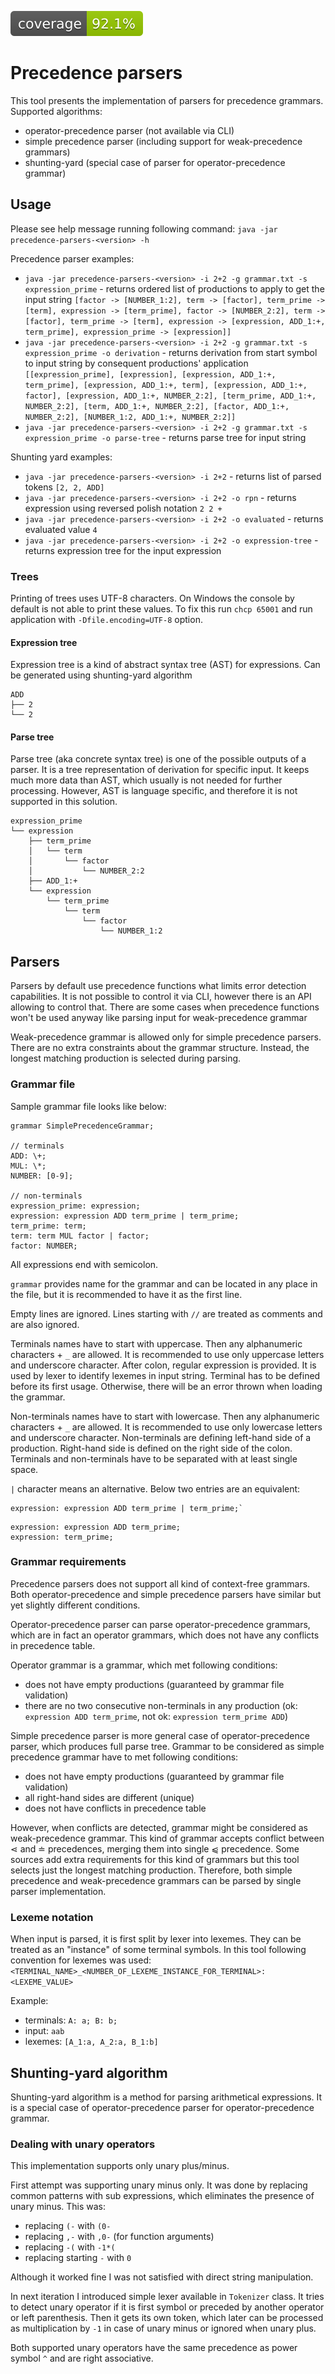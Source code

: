 ![Coverage](.github/badges/jacoco.svg)

# Precedence parsers

This tool presents the implementation of parsers for precedence grammars. Supported algorithms:
- operator-precedence parser (not available via CLI)
- simple precedence parser (including support for weak-precedence grammars)
- shunting-yard (special case of parser for operator-precedence grammar)

## Usage

Please see help message running following command:
`java -jar precedence-parsers-<version> -h`

Precedence parser examples:
- `java -jar precedence-parsers-<version> -i 2+2 -g grammar.txt -s expression_prime` - returns ordered list of productions to apply to get the input string `[factor -> [NUMBER_1:2], term -> [factor], term_prime -> [term], expression -> [term_prime], factor -> [NUMBER_2:2], term -> [factor], term_prime -> [term], expression -> [expression, ADD_1:+, term_prime], expression_prime -> [expression]]`
- `java -jar precedence-parsers-<version> -i 2+2 -g grammar.txt -s expression_prime -o derivation` - returns derivation from start symbol to input string by consequent productions' application `[[expression_prime], [expression], [expression, ADD_1:+, term_prime], [expression, ADD_1:+, term], [expression, ADD_1:+, factor], [expression, ADD_1:+, NUMBER_2:2], [term_prime, ADD_1:+, NUMBER_2:2], [term, ADD_1:+, NUMBER_2:2], [factor, ADD_1:+, NUMBER_2:2], [NUMBER_1:2, ADD_1:+, NUMBER_2:2]]`
- `java -jar precedence-parsers-<version> -i 2+2 -g grammar.txt -s expression_prime -o parse-tree` - returns parse tree for input string

Shunting yard examples:

- `java -jar precedence-parsers-<version> -i 2+2` - returns list of parsed tokens `[2, 2, ADD]`
- `java -jar precedence-parsers-<version> -i 2+2 -o rpn` - returns expression using reversed polish notation `2 2 +`
- `java -jar precedence-parsers-<version> -i 2+2 -o evaluated` - returns evaluated value `4`
- `java -jar precedence-parsers-<version> -i 2+2 -o expression-tree` - returns expression tree for the input expression

### Trees

Printing of trees uses UTF-8 characters. On Windows the console by default
is not able to print these values. To fix this run `chcp 65001` and run application
with `-Dfile.encoding=UTF-8` option.

#### Expression tree

Expression tree is a kind of abstract syntax tree (AST) for expressions. Can be generated using shunting-yard algorithm

```
ADD
├── 2
└── 2
```

#### Parse tree

Parse tree (aka concrete syntax tree) is one of the possible outputs of a parser. It is a tree representation of derivation
for specific input. It keeps much more data than AST, which usually is not needed for further processing. However, AST is
language specific, and therefore it is not supported in this solution.

```
expression_prime
└── expression
    ├── term_prime
    │   └── term
    │       └── factor
    │           └── NUMBER_2:2
    ├── ADD_1:+
    └── expression
        └── term_prime
            └── term
                └── factor
                    └── NUMBER_1:2
```

## Parsers

Parsers by default use precedence functions what limits error detection capabilities. It is not possible to control
it via CLI, however there is an API allowing to control that. There are some cases when precedence functions won't be
used anyway like parsing input for weak-precedence grammar 

Weak-precedence grammar is allowed only for simple precedence parsers. There are no extra constraints about the grammar
structure. Instead, the longest matching production is selected during parsing.

### Grammar file

Sample grammar file looks like below:

```
grammar SimplePrecedenceGrammar;

// terminals
ADD: \+;
MUL: \*;
NUMBER: [0-9];

// non-terminals
expression_prime: expression;
expression: expression ADD term_prime | term_prime;
term_prime: term;
term: term MUL factor | factor;
factor: NUMBER;
```

All expressions end with semicolon. 

`grammar` provides name for the grammar and can be located in any place in the file,
but it is recommended to have it as the first line.

Empty lines are ignored. Lines starting with `//` are treated as comments and are also ignored.

Terminals names have to start with uppercase. Then any alphanumeric characters + `_` are allowed. It is recommended to
use only uppercase letters and underscore character. After colon, regular expression is provided. It is used by lexer to
identify lexemes in input string. Terminal has to be defined before its first usage. Otherwise, there will be
an error thrown when loading the grammar.

Non-terminals names have to start with lowercase. Then any alphanumeric characters + `_` are allowed. It is recommended to
use only lowercase letters and underscore character. Non-terminals are defining left-hand side of a production. Right-hand
side is defined on the right side of the colon. Terminals and non-terminals have to be separated with at least single
space.

`|` character means an alternative. Below two entries are an equivalent:

```
expression: expression ADD term_prime | term_prime;`
```
```
expression: expression ADD term_prime;
expression: term_prime;
```

### Grammar requirements

Precedence parsers does not support all kind of context-free grammars. Both operator-precedence and simple precedence parsers
have similar but yet slightly different conditions.

Operator-precedence parser can parse operator-precedence grammars, which are in fact an operator grammars, which does not
have any conflicts in precedence table.

Operator grammar is a grammar, which met following conditions:
- does not have empty productions (guaranteed by grammar file validation)
- there are no two consecutive non-terminals in any production (ok: `expression ADD term_prime`, not ok: `expression term_prime ADD`)

Simple precedence parser is more general case of operator-precedence parser, which produces full parse tree. Grammar to be considered
as simple precedence grammar have to met following conditions:
- does not have empty productions (guaranteed by grammar file validation)
- all right-hand sides are different (unique)
- does not have conflicts in precedence table

However, when conflicts are detected, grammar might be considered as weak-precedence grammar. This kind of grammar accepts
conflict between ⋖ and ≐ precedences, merging them into single ⩿ precedence. Some sources add extra requirements for this
kind of grammars but this tool selects just the longest matching production. Therefore, both simple precedence and weak-precedence
grammars can be parsed by single parser implementation.

### Lexeme notation

When input is parsed, it is first split by lexer into lexemes. They can be treated as an "instance" of some terminal symbols.
In this tool following convention for lexemes was used:
`<TERMINAL_NAME>_<NUMBER_OF_LEXEME_INSTANCE_FOR_TERMINAL>:<LEXEME_VALUE>`

Example:
 - terminals: `A: a; B: b;`
 - input: `aab`
 - lexemes: `[A_1:a, A_2:a, B_1:b]`

## Shunting-yard algorithm

Shunting-yard algorithm is a method for parsing arithmetical expressions. It is a special case
of operator-precedence parser for operator-precedence grammar.

### Dealing with unary operators

This implementation supports only unary plus/minus.

First attempt was supporting unary minus only. It was done by
replacing common patterns with sub expressions, which eliminates the
presence of unary minus. This was:
- replacing `(-` with `(0-`
- replacing `,-` with `,0-` (for function arguments)
- replacing `-(` with `-1*(`
- replacing starting `-` with `0`

Although it worked fine I was not satisfied with direct string manipulation.

In next iteration I introduced simple lexer available in `Tokenizer` class.
It tries to detect unary operator if it is first symbol or preceded by another operator or left
parenthesis. Then it gets its own token, which later can be processed as
multiplication by `-1` in case of unary minus or ignored when unary plus.

Both supported unary operators have the same precedence as power symbol `^` and
are right associative.
